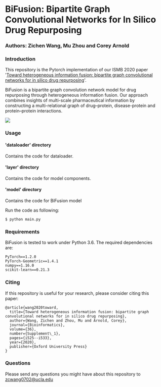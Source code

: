 # BiFusion: Bipartite Graph Convolutional Networks for In Silico Drug Repurposing

### Authors: Zichen Wang, Mu Zhou and Corey Arnold

### Introduction

This repository is the Pytorch implementation of our ISMB 2020 paper 
'[Toward heterogeneous information fusion: bipartite graph convolutional networks for in silico drug repurposing](https://academic.oup.com/bioinformatics/article/36/Supplement_1/i525/5870495)'. 

BiFusion is a bipartite graph convolution network model for drug repurposing through heterogeneous information fusion. 
Our approach combines insights of multi-scale pharmaceutical information by constructing a multi-relational graph of drug–protein, disease-protein and protein–protein interactions.

![](assets/model.png)

### Usage
#### 'dataloader' directory
Contains the code for dataloader.
#### 'layer' directory
Contains the code for  model components.
#### 'model' directory
Contains the code for BiFusion model

Run the code as following:

    $ python main.py
    

### Requirements

BiFusion is tested to work under Python 3.6. 
The required dependencies are:  
```
PyTorch==1.2.0  
PyTorch-Geometric==1.4.1  
numpy==1.16.0  
scikit-learn==0.21.3
```

### Citing

If this repository is useful for your research, please consider citing this paper:

    @article{wang2020toward,
      title={Toward heterogeneous information fusion: bipartite graph convolutional networks for in silico drug repurposing},
      author={Wang, Zichen and Zhou, Mu and Arnold, Corey},
      journal={Bioinformatics},
      volume={36},
      number={Supplement\_1},
      pages={i525--i533},
      year={2020},
      publisher={Oxford University Press}
    }

### Questions

Please send any questions you might have about this repository to <zcwang0702@ucla.edu>
